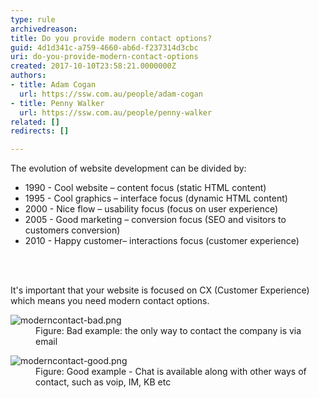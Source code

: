 ```yaml
---
type: rule
archivedreason: 
title: Do you provide modern contact options?
guid: 4d1d341c-a759-4660-ab6d-f237314d3cbc
uri: do-you-provide-modern-contact-options
created: 2017-10-10T23:58:21.0000000Z
authors:
- title: Adam Cogan
  url: https://ssw.com.au/people/adam-cogan
- title: Penny Walker
  url: https://ssw.com.au/people/penny-walker
related: []
redirects: []

---
```



The evolution of website development can be divided by&#58;&#160;<br><ul><li>1990 - Cool website – content focus (static HTML content)<br></li><li>1995 - Cool graphics – interface focus (dynamic HTML content)<br></li><li>2000 - Nice flow – usability focus (focus on user experience)<br></li><li>2005 - Good marketing – conversion focus (SEO and visitors to customers conversion)&#160;<br></li><li>2010 - Happy customer– interactions focus (customer experience)<br></li></ul>
<br><excerpt class='endintro'></excerpt><br>
<p>It's important that your website is focused on CX (Customer Experience) which means you need modern contact options.<br></p><dl class="badImage"><dt> <img src="/PublishingImages/moderncontact-bad.png" alt="moderncontact-bad.png" /> </dt><dd>Figure&#58; Bad example&#58; the only way to contact the company is via email</dd></dl> <dl class="goodImage"> <dt> <img src="/PublishingImages/moderncontact-good.png" alt="moderncontact-good.png" /> </dt><dd>Figure&#58; Good example - Chat is available along with other ways of contact, such as voip, IM, KB etc</dd></dl> ​<br>


